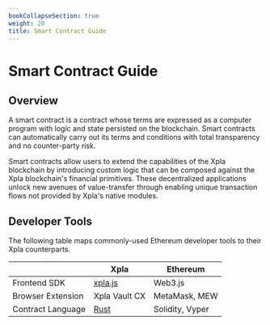 ```yaml
---
bookCollapseSection: true
weight: 20
title: Smart Contract Guide
---
```


# Smart Contract Guide

## Overview

A smart contract is a contract whose terms are expressed as a computer program with logic and state persisted on the blockchain. Smart contracts can automatically carry out its terms and conditions with total transparency and no counter-party risk.

Smart contracts allow users to extend the capabilities of the Xpla blockchain by introducing custom logic that can be composed against the Xpla blockchain's financial primitives. These decentralized applications unlock new avenues of value-transfer through enabling unique transaction flows not provided by Xpla's native modules.

## Developer Tools

The following table maps commonly-used Ethereum developer tools to their Xpla counterparts.

|                   | Xpla                                         | Ethereum        |
| ----------------- |----------------------------------------------| --------------- |
| Frontend SDK      | [xpla.js](https://xpladev.github.io/xpla.js/) | Web3.js |
| Browser Extension | Xpla Vault CX                               | MetaMask, MEW   |
| Contract Language | [Rust](https://www.rust-lang.org/)           | Solidity, Vyper |

